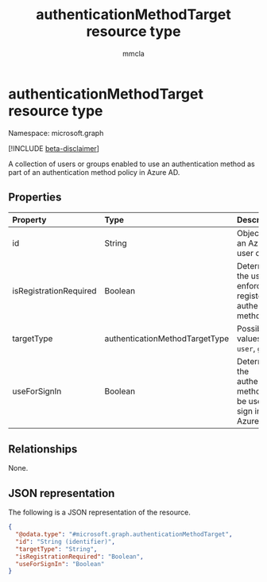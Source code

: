 ﻿---
title: "authenticationMethodTarget resource type"
description: "A collection of users or groups enabled to use an authentication method as part of an authentication method policy."
author: "mmcla"
localization_priority: Normal
ms.prod: "microsoft-identity-platform"
doc_type: "apiPageType"
---

# authenticationMethodTarget resource type

Namespace: microsoft.graph

[!INCLUDE [beta-disclaimer](../../includes/beta-disclaimer.md)]

A collection of users or groups enabled to use an authentication method as part of an authentication method policy in Azure AD.

## Properties

| Property               | Type                           | Description                                                                 |
| :--------------------- | :----------------------------- | :-------------------------------------------------------------------------- |
| id                     | String                         | Object Id of an Azure AD user or group.                                     |
| isRegistrationRequired | Boolean                        | Determines if the user is enforced to register the authentication method.   |
| targetType             | authenticationMethodTargetType | Possible values are: `user`, `group`.                                       |
| useForSignIn           | Boolean                        | Determines if the authentication method can be used to sign in to Azure AD. |

## Relationships

None.

## JSON representation

The following is a JSON representation of the resource.

<!-- {
  "blockType": "resource",
  "keyProperty": "id",
  "@odata.type": "microsoft.graph.authenticationMethodTarget",
  "baseType": "microsoft.graph.entity",
  "openType": false
}
-->

```json
{
  "@odata.type": "#microsoft.graph.authenticationMethodTarget",
  "id": "String (identifier)",
  "targetType": "String",
  "isRegistrationRequired": "Boolean",
  "useForSignIn": "Boolean"
}
```
